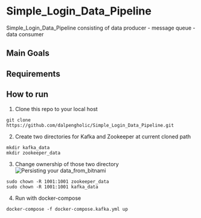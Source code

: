 # Simple_Login_Data_Pipeline
Simple_Login_Data_Pipeline consisting of data producer - message queue - data consumer

## Main Goals
## Requirements
## How to run
1. Clone this repo to your local host
```Shell
git clone https://github.com/dalpengholic/Simple_Login_Data_Pipeline.git
```

2. Create two directories for Kafka and Zookeeper at current cloned path
```Shell
mkdir kafka_data
mkdir zookeeper_data
```

3. Change ownership of those two directory
![Persisting your data_from_bitnami](https://hub.docker.com/r/bitnami/kafka)
```Shell
sudo chown -R 1001:1001 zookeeper_data
sudo chown -R 1001:1001 kafka_data
```

4. Run with docker-compose
```Shell
docker-compose -f docker-compose.kafka.yml up
```
